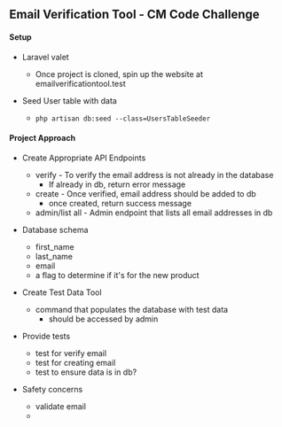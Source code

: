 ## Email Verification Tool - CM Code Challenge

#### Setup

- Laravel valet
    - Once project is cloned, spin up the website at emailverificationtool.test
    <!-- see if there is a setup process for laravel valet -->

- Seed User table with data
    - `php artisan db:seed --class=UsersTableSeeder`

#### Project Approach
- Create Appropriate API Endpoints
    - verify - To verify the email address is not already in the database
        - If already in db, return error message
    - create - Once verified, email address should be added to db
        - once created, return success message
    - admin/list all - Admin endpoint that lists all email addresses in db

- Database schema
    - first_name
    - last_name
    - email
    - a flag to determine if it's for the new product

- Create Test Data Tool
    - command that populates the database with test data
        - should be accessed by admin

- Provide tests
    - test for verify email
    - test for creating email
    - test to ensure data is in db?

- Safety concerns
    - validate email
    - 